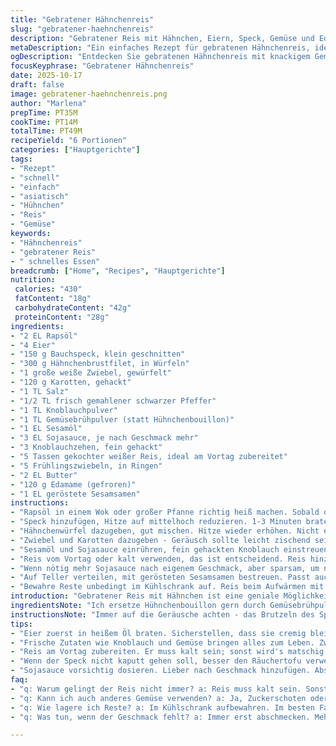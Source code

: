 ```yaml
---
title: "Gebratener Hähnchenreis"
slug: "gebratener-haehnchenreis"
description: "Gebratener Reis mit Hähnchen, Eiern, Speck, Gemüse und Edamame. Würzig mit Sojasauce, Sesamöl und Hühnchenbouillon. Angepasste Mengen, eine Zutat ausgetauscht und knackige Textur durch Butter. Ideal als schnelle Hauptspeise für 6 Personen."
metaDescription: "Ein einfaches Rezept für gebratenen Hähnchenreis, ideal für Schnelligkeit und Geschmack. Perfekt mit frischen Zutaten und aromatischen Gewürzen."
ogDescription: "Entdecken Sie gebratenen Hähnchenreis mit knackigem Gemüse und köstlichen Aromen."
focusKeyphrase: "Gebratener Hähnchenreis"
date: 2025-10-17
draft: false
image: gebratener-haehnchenreis.png
author: "Marlena"
prepTime: PT35M
cookTime: PT14M
totalTime: PT49M
recipeYield: "6 Portionen"
categories: ["Hauptgerichte"]
tags:
- "Rezept"
- "schnell"
- "einfach"
- "asiatisch"
- "Hühnchen"
- "Reis"
- "Gemüse"
keywords:
- "Hähnchenreis"
- "gebratener Reis"
- " schnelles Essen"
breadcrumb: ["Home", "Recipes", "Hauptgerichte"]
nutrition: 
 calories: "430"
 fatContent: "18g"
 carbohydrateContent: "42g"
 proteinContent: "28g"
ingredients:
- "2 EL Rapsöl"
- "4 Eier"
- "150 g Bauchspeck, klein geschnitten"
- "300 g Hähnchenbrustfilet, in Würfeln"
- "1 große weiße Zwiebel, gewürfelt"
- "120 g Karotten, gehackt"
- "1 TL Salz"
- "1/2 TL frisch gemahlener schwarzer Pfeffer"
- "1 TL Knoblauchpulver"
- "1 TL Gemüsebrühpulver (statt Hühnchenbouillon)"
- "1 EL Sesamöl"
- "3 EL Sojasauce, je nach Geschmack mehr"
- "3 Knoblauchzehen, fein gehackt"
- "5 Tassen gekochter weißer Reis, ideal am Vortag zubereitet"
- "5 Frühlingszwiebeln, in Ringen"
- "2 EL Butter"
- "120 g Edamame (gefroren)"
- "1 EL geröstete Sesamsamen"
instructions:
- "Rapsöl in einem Wok oder großer Pfanne richtig heiß machen. Sobald das Öl flimmert, Eier reinschlagen und mit Holzlöffel schnell rühren, bis sie leicht gestockt, aber noch weich sind. Nicht zu trocken werden lassen, sollen cremig bleiben."
- "Speck hinzufügen, Hitze auf mittelhoch reduzieren. 1-3 Minuten braten, bis er leicht knusprig wird und schönes Aroma aufsteigt. Immer wieder wenden, damit nichts ansetzt."
- "Hähnchenwürfel dazugeben, gut mischen. Hitze wieder erhöhen. Nicht erwarten, dass es komplett durch ist, Farbe soll sich ändern, Oberfläche leicht bräunlich. 2 bis 2,5 Minuten sind gut. Warten aufs Knistern des Fleisches, dann weitermachen."
- "Zwiebel und Karotten dazugeben - Geräusch sollte leicht zischend sein, nicht zu feucht. Kurz anbraten, bis die Zwiebeln glasig, aber nicht braun werden. Salz, Pfeffer, Knoblauchpulver, Gemüsebrühpulver einstreuen. Es ist wichtig, dass die Gewürze jetzt im Fett anrösten - das bringt den Geschmack raus."
- "Sesamöl und Sojasauce einrühren, fein gehackten Knoblauch einstreuen. Hohe Hitze beibehalten, rühren, damit alles gut verteilt und alles leicht duftet. Etwa 2,5 bis 3 Minuten, bis die Aromen verschmelzen. Lass die Sauce nicht verbrennen, manchmal kurz Hitze reduzieren."
- "Reis vom Vortag oder kalt verwenden, das ist entscheidend. Reis hinzufügen, mit Frühlingszwiebeln, Butter und Edamame vermischen. Butter schmelzen lassen, damit der Reis leicht glänzt und nicht trocken wirkt. Hitze hoch lassen, öfter rühren und Reis mit den anderen Zutaten schön durchmischen."
- "Wenn nötig mehr Sojasauce nach eigenem Geschmack, aber sparsam, um nicht zu salzig zu werden. Abschmecken."
- "Auf Teller verteilen, mit gerösteten Sesamsamen bestreuen. Passt auch mit etwas frischem Limettensaft für Säure oder ein paar Chiliflocken für mehr Kick."
- "Bewahre Reste unbedingt im Kühlschrank auf. Reis beim Aufwärmen mit einem Schluck Wasser oder Brühe auflockern, sonst wird er zu trocken."
introduction: "Gebratener Reis mit Hähnchen ist eine geniale Möglichkeit, übrig gebliebenen Reis und Zutaten aus dem Kühlschrank zu verwerten. Nach vielen Versuchen habe ich gelernt: Der Reis muss wirklich kalt und fest sein, sonst wird’s matschig. Frischer Knoblauch und Sesamöl geben dem Gericht viel Charakter, das Salz und die Würze muss man langsam schichten, damit nichts überdeckt. Für den besonderen Crunch die Edamame, statt der typischen Erbsen. Beim Braten gehört Hitze dazu, aber man darf’s auch nicht verbrennen lassen – der Geruch anzeigt viel mehr als die Zeit auf der Uhr. Ein einfaches, schnelles Gericht mit tiefem Aroma für jeden Tag."
ingredientsNote: "Ich ersetze Hühnchenbouillon gern durch Gemüsebrühpulver - das wirkt frischer und ist leichter, besonders wenn man kein fertiges Hühnerfond zu Hause hat. Das Rapsöl ist stabil bei hoher Temperatur, aber man kann auch Erdnussöl nehmen, wenn man den Geschmack mag. Wichtig sind die kalten, trockenen Zutaten, vor allem Reis vom Vortag. Speck ist nicht zwingend - wer vegetarisch mag, kann ihn durch Räuchertofu ersetzen. Mit Butter bekommt das Ganze eine samtige Textur. Beim Gemüse kann man experimentieren - etwas Paprika oder Zuckerschoten passen auch gut, einfach aufplanen und frisches Aroma dazu."
instructionsNote: "Immer auf die Geräusche achten - das Brutzeln des Specks, das Zischen beim Gemüse. Wenn das Gegenteil passiert, wird’s nur gedünstet und nicht gebraten, was den Geschmack verwässert. Nach dem Eierkochen die Pfanne nicht spülen, einfach weitermachen - so bleibt Aroma. Das Anrösten der Gewürze ist entscheidend, am Ende alles kräftig durchmischen, Reis soll jedes Aroma annehmen. Wenn der Reis klebt oder zu nass ist, kurz abkühlen lassen oder vorher trocknen. Beim Abschmecken lieber später noch nachwürzen als am Anfang alles rein. Sojasauce lieber in kleinen Mengen, besonders wenn auch Bouillon verwendet wurde."
tips:
- "Eier zuerst in heißem Öl braten. Sicherstellen, dass sie cremig bleiben. Dann sofort weitermachen. Hitze nicht zu stark reduzieren. Brutzeln hören, das ist wichtig."
- "Frische Zutaten wie Knoblauch und Gemüse bringen alles zum Leben. Zwiebeln glasig, nicht braun werden lassen. Hitze anpassen, damit das Aroma gut hervorkommt."
- "Reis am Vortag zubereiten. Er muss kalt sein; sonst wird's matschig. Alte Frühlingszwiebeln oder anderes Gemüse verwenden, aber dabei die Struktur beachten."
- "Wenn der Speck nicht kaputt gehen soll, besser den Räuchertofu verwenden. So bleibt der Geschmack und es gibt gute Textur. Flexibel sein mit Zutaten."
- "Sojasauce vorsichtig dosieren. Lieber nach Geschmack hinzufügen. Abschmecken ist wichtig, am Anfang nicht zu viel würzen. Mehrmals anpassen ist ok."
faq:
- "q: Warum gelingt der Reis nicht immer? a: Reis muss kalt sein. Sonst wird er klebrig. Wenn's nicht funktioniert, abkühlen lassen oder älteren Reis verwenden."
- "q: Kann ich auch anderes Gemüse verwenden? a: Ja, Zuckerschoten oder Paprika passen gut. Je nach Saison sind frische Zutaten wichtig für Geschmack und Textur."
- "q: Wie lagere ich Reste? a: Im Kühlschrank aufbewahren. Im besten Fall 2-3 Tage. Beim Aufwärmen Wasser hinzufügen. Das hilft, es aufzulockern."
- "q: Was tun, wenn der Geschmack fehlt? a: Immer erst abschmecken. Mehr Sojasauce oder Gewürze verwenden, wenn nötig. Aber langsam dran gehen, sonst überwürzen."

---
```

